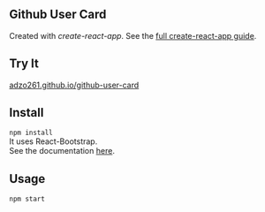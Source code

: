 Github User Card
---

Created with *create-react-app*. See the [full create-react-app guide](https://github.com/facebookincubator/create-react-app/blob/master/packages/react-scripts/template/README.md).



Try It
---

[adzo261.github.io/github-user-card](https://adzo261.github.io/github-user-card/)



Install
---

`npm install`<br>
It uses React-Bootstrap.<br>
See the documentation [here](https://react-bootstrap.github.io/getting-started/introduction).



Usage
---

`npm start`
